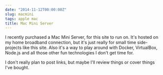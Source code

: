```yaml
---
date: "2014-11-12T00:00:00Z"
slug: macmini
tags: apple mac
title: Mac Mini Server
---
```


I recently purchased a Mac Mini Server, for this site to run on. It's hosted on my home broadband connection, but it's just really for small time side-projects like this site. Also it's a way to play around with Docker, VirtualBox, Node.js and all those other fun technologies I don't get time for.

I don't really plan to post links, but maybe I'll review things or cover things I've bought.

